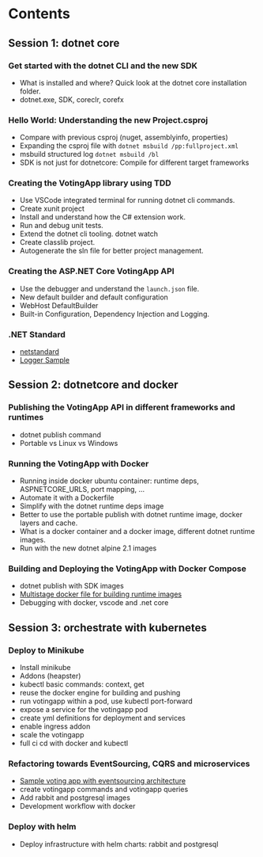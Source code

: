 # Contents

## Session 1: dotnet core

### Get started with the dotnet CLI and the new SDK
* What is installed and where? Quick look at the dotnet core installation folder.
* dotnet.exe, SDK, coreclr, corefx 

### Hello World: Understanding the new Project.csproj
* Compare with previous csproj (nuget, assemblyinfo, properties)
* Expanding the csproj file with `dotnet msbuild /pp:fullproject.xml`
* msbuild structured log `dotnet msbuild /bl`
* SDK is not just for dotnetcore: Compile for different target frameworks

### Creating the VotingApp library using TDD
* Use VSCode integrated terminal for running dotnet cli commands.
* Create xunit project
* Install and understand how the C# extension work.
* Run and debug unit tests.
* Extend the dotnet cli tooling. dotnet watch
* Create classlib project.
* Autogenerate the sln file for better project management.

### Creating the ASP.NET Core VotingApp API
* Use the debugger and understand the `launch.json` file.
* New default builder and default configuration
* WebHost DefaultBuilder 
* Built-in Configuration, Dependency Injection and Logging.

### .NET Standard
* [netstandard](https://www.slideshare.net/PauLpez3/demystifying-net-standard-77852581)
* [Logger Sample](https://github.com/paulopez78/workshopnetcore/tree/netstandard/src/LegacyLoggingLib)

## Session 2: dotnetcore and docker

### Publishing the VotingApp API in different frameworks and runtimes
*   dotnet publish command
*   Portable vs Linux vs Windows

### Running the VotingApp with Docker
*   Running inside docker ubuntu container: runtime deps, ASPNETCORE_URLS, port mapping, ...
*   Automate it with a Dockerfile
*   Simplify with the dotnet runtime deps image
*   Better to use the portable publish with dotnet runtime image, docker layers and cache.
*   What is a docker container and a docker image, different dotnet runtime images.
*   Run with the new dotnet alpine 2.1 images 

### Building and Deploying the VotingApp with Docker Compose
*   dotnet publish with SDK images
*   [Multistage docker file for building runtime images](https://docs.docker.com/engine/userguide/eng-image/multistage-build/)
*   Debugging with docker, vscode and .net core

## Session 3: orchestrate with kubernetes

### Deploy to Minikube 
*   Install minikube
*   Addons (heapster)
*   kubectl basic commands: context, get
*   reuse the docker engine for building and pushing
*   run votingapp within a pod, use kubectl port-forward
*   expose a service for the votingapp pod
*   create yml definitions for deployment and services
*   enable ingress addon
*   scale the votingapp
*   full ci cd with docker and kubectl

### Refactoring towards EventSourcing, CQRS and microservices
*   [Sample voting app with eventsourcing architecture](https://github.com/paulopez78/workshopnetcore/tree/eventsourcing)
*   create votingapp commands and votingapp queries
*   Add rabbit and postgresql images 
*   Development workflow with docker

### Deploy with helm
*   Deploy infrastructure with helm charts: rabbit and postgresql